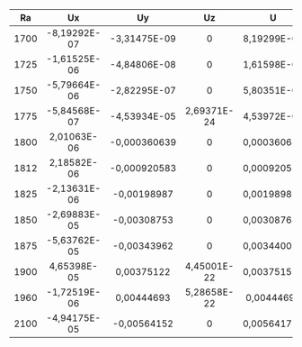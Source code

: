 | Ra   | Ux           | Uy           | Uz          | U           | Uxmax       | Uxmin        | Uymax       | Uymin        |
|:----:|:------------:|:------------:|:-----------:|:-----------:|:-----------:|:------------:|:-----------:|:------------:|
| 1700 | -8,19292E-07 | -3,31475E-09 | 0           | 8,19299E-07 | 8,19002E-07 | -8,19292E-07 | 8,04311E-07 | -8,00715E-07 |
| 1725 | -1,61525E-06 | -4,84806E-08 | 0           | 1,61598E-06 | 1,61468E-06 | -1,61525E-06 | 1,57016E-06 | -1,61328E-06 |
| 1750 | -5,79664E-06 | -2,82295E-07 | 0           | 5,80351E-06 | 5,7946E-06  | -5,79664E-06 | 5,73878E-06 | -5,71496E-06 |
| 1775 | -5,84568E-07 | -4,53934E-05 | 2,69371E-24 | 4,53972E-05 | 4,43225E-05 | -4,43062E-05 | 4,33513E-05 | -4,53934E-05 |
| 1800 | 2,01063E-06  | -0,000360639 | 0           | 0,000360645 | 0,000351712 | -0,000351536 | 0,000345999 | -0,000360639 |
| 1812 | 2,18582E-06  | -0,000920583 | 0           | 0,000920586 | 0,000897697 | -0,000897047 | 0,000886241 | -0,000920583 |
| 1825 | -2,13631E-06 | -0,00198987  | 0           | 0,001989871 | 0,00194324  | -0,00194128  | 0,00193394  | -0,00198987  |
| 1850 | -2,69883E-05 | -0,00308753  | 0           | 0,003087648 | 0,00301954  | -0,00301631  | 0,00305029  | -0,00308753  |
| 1875 | -5,63762E-05 | -0,00343962  | 0           | 0,003440082 | 0,0033557   | -0,00335124  | 0,00340983  | -0,00343962  |
| 1900 | 4,65398E-05  | 0,00375122   | 4,45001E-22 | 0,003751509 | 0,00365721  | -0,00365784  | 0,00375122  | -0,00374949  |
| 1960 | -1,72519E-06 | 0,00444693   | 5,28658E-22 | 0,00444693  | 0,00431306  | -0,000025703 | 0,00444693  | -0,00444635  |
| 2100 | -4,94175E-05 | -0,00564152  | 0           | 0,005641736 | 0,00543965  | -0,00543943  | 0,00563025  | -0,00564152  |
